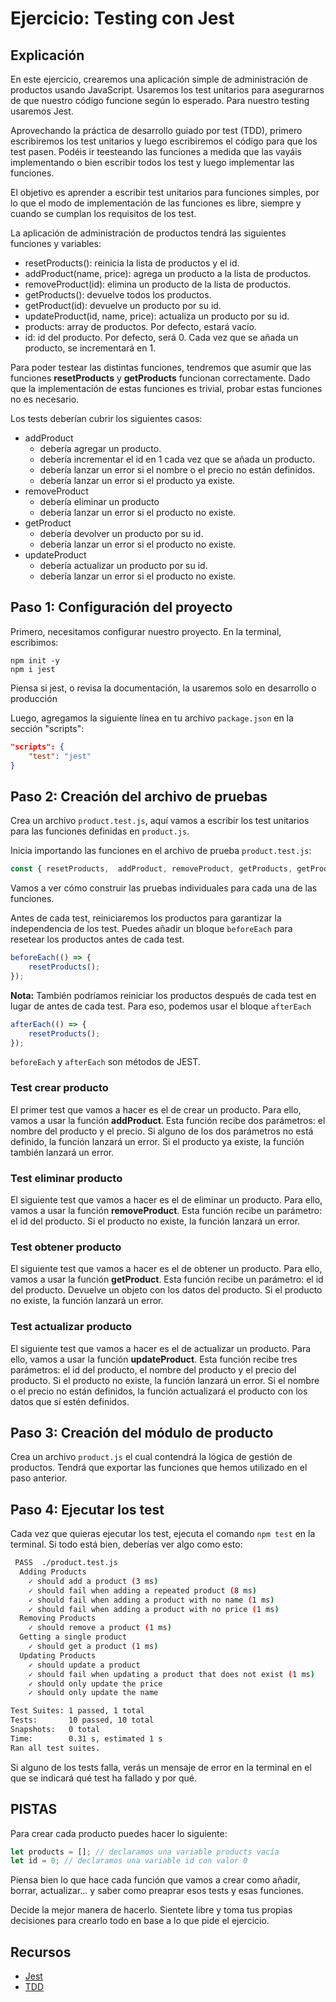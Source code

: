 # Ejercicio: Testing con Jest

## Explicación

En este ejercicio, crearemos una aplicación simple de administración de productos usando JavaScript. Usaremos los test unitarios para asegurarnos de que nuestro código funcione según lo esperado. Para nuestro testing usaremos Jest.

Aprovechando la práctica de desarrollo guiado por test (TDD), primero escribiremos los test unitarios y luego escribiremos el código para que los test pasen. Podéis ir teesteando las funciones a medida que las vayáis implementando o bien escribir todos los test y luego implementar las funciones.

El objetivo es aprender a escribir test unitarios para funciones simples, por lo que el modo de implementación de las funciones es libre, siempre y cuando se cumplan los requisitos de los test.

La aplicación de administración de productos tendrá las siguientes funciones y variables:

- resetProducts(): reinicia la lista de productos y el id.
- addProduct(name, price): agrega un producto a la lista de productos.
- removeProduct(id): elimina un producto de la lista de productos.
- getProducts(): devuelve todos los productos.
- getProduct(id): devuelve un producto por su id.
- updateProduct(id, name, price): actualiza un producto por su id.
- products: array de productos. Por defecto, estará vacío.
- id: id del producto. Por defecto, será 0. Cada vez que se añada un producto, se incrementará en 1.

Para poder testear las distintas funciones, tendremos que asumir que las funciones **resetProducts** y **getProducts** funcionan correctamente. Dado que la implementación de estas funciones es trivial, probar estas funciones no es necesario.

Los tests deberían cubrir los siguientes casos:

- addProduct
  - debería agregar un producto.
  - debería incrementar el id en 1 cada vez que se añada un producto.
  - debería lanzar un error si el nombre o el precio no están definidos.
  - debería lanzar un error si el producto ya existe.
- removeProduct
  - debería eliminar un producto
  - debería lanzar un error si el producto no existe.
- getProduct
  - debería devolver un producto por su id.
  - debería lanzar un error si el producto no existe.
- updateProduct
  - debería actualizar un producto por su id.
  - debería lanzar un error si el producto no existe.

## Paso 1: Configuración del proyecto

Primero, necesitamos configurar nuestro proyecto. En la terminal, escribimos:

```
npm init -y
npm i jest
```

Piensa si jest, o revisa la documentación, la usaremos solo en desarrollo o producción

Luego, agregamos la siguiente línea en tu archivo `package.json` en la sección "scripts":

```json
"scripts": {
    "test": "jest"
}
```

## Paso 2: Creación del archivo de pruebas

Crea un archivo `product.test.js`, aquí vamos a escribir los test unitarios para las funciones definidas en `product.js`.

Inicia importando las funciones en el archivo de prueba `product.test.js`:

```javascript
const { resetProducts,  addProduct, removeProduct, getProducts, getProduct, updateProduct} = require('./product');
```

Vamos a ver cómo construir las pruebas individuales para cada una de las funciones.

Antes de cada test, reiniciaremos los productos para garantizar la independencia de los test. Puedes añadir un bloque `beforeEach` para resetear los productos antes de cada test.

```javascript
beforeEach(() => {
    resetProducts();
});
```

**Nota:** También podríamos reiniciar los productos después de cada test en lugar de antes de cada test. Para eso, podemos usar el bloque `afterEach`

```javascript
afterEach(() => {
    resetProducts();
});
```

`beforeEach` y `afterEach` son métodos de JEST.

### Test crear producto

El primer test que vamos a hacer es el de crear un producto. Para ello, vamos a usar la función **addProduct**. Esta función recibe dos parámetros: el nombre del producto y el precio. Si alguno de los dos parámetros no está definido, la función lanzará un error. Si el producto ya existe, la función también lanzará un error.

### Test eliminar producto

El siguiente test que vamos a hacer es el de eliminar un producto. Para ello, vamos a usar la función **removeProduct**. Esta función recibe un parámetro: el id del producto. Si el producto no existe, la función lanzará un error.

### Test obtener producto

El siguiente test que vamos a hacer es el de obtener un producto. Para ello, vamos a usar la función **getProduct**. Esta función recibe un parámetro: el id del producto. Devuelve un objeto con los datos del producto. Si el producto no existe, la función lanzará un error.

### Test actualizar producto

El siguiente test que vamos a hacer es el de actualizar un producto. Para ello, vamos a usar la función **updateProduct**. Esta función recibe tres parámetros: el id del producto, el nombre del producto y el precio del producto. Si el producto no existe, la función lanzará un error. Si el nombre o el precio no están definidos, la función actualizará el producto con los datos que sí estén definidos.

## Paso 3: Creación del módulo de producto

Crea un archivo `product.js` el cual contendrá la lógica de gestión de productos. Tendrá que exportar las funciones que hemos utilizado en el paso anterior.

## Paso 4: Ejecutar los test

Cada vez que quieras ejecutar los test, ejecuta el comando `npm test` en la terminal. Si todo está bien, deberías ver algo como esto:

```bash
 PASS  ./product.test.js
  Adding Products
    ✓ should add a product (3 ms)
    ✓ should fail when adding a repeated product (8 ms)
    ✓ should fail when adding a product with no name (1 ms)
    ✓ should fail when adding a product with no price (1 ms)
  Removing Products
    ✓ should remove a product (1 ms)
  Getting a single product
    ✓ should get a product (1 ms)
  Updating Products
    ✓ should update a product
    ✓ should fail when updating a product that does not exist (1 ms)
    ✓ should only update the price
    ✓ should only update the name

Test Suites: 1 passed, 1 total
Tests:       10 passed, 10 total
Snapshots:   0 total
Time:        0.31 s, estimated 1 s
Ran all test suites.
```

Si alguno de los tests falla, verás un mensaje de error en la terminal en el que se indicará qué test ha fallado y por qué.

## PISTAS
Para crear cada producto puedes hacer lo siguiente:
```Javascript 
let products = []; // declaramos una variable products vacía
let id = 0; // declaramos una variable id con valor 0
```
Piensa bien lo que hace cada función que vamos a crear como añadir, borrar, actualizar... y saber como preaprar esos tests y esas funciones.

Decide la mejor manera de hacerlo. Sientete libre y toma tus propias decisiones para crearlo todo en base a lo que pide el ejercicio.

## Recursos

- [Jest](https://jestjs.io/docs/getting-started)
- [TDD](https://es.wikipedia.org/wiki/Desarrollo_guiado_por_pruebas)
